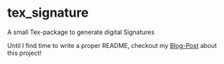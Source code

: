 # tex_signature
A small Tex-package to generate digital Signatures

Until I find time to write a proper README, checkout my [Blog-Post](http://akuederle.com/create-professional-signature-with-latex/) about this project!
